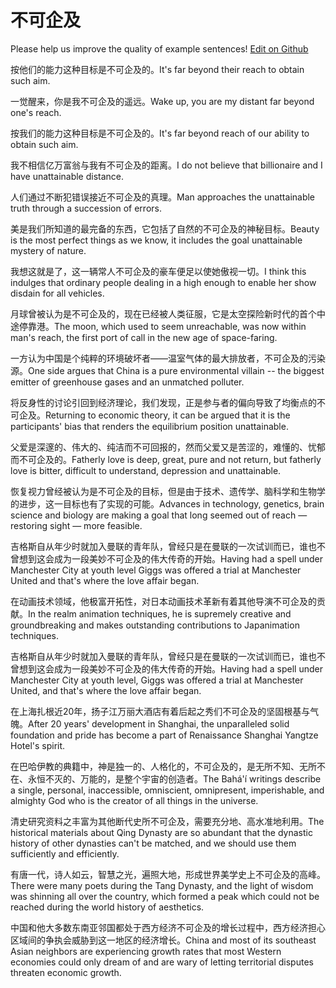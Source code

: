 # 不可企及

Please help us improve the quality of example sentences! [Edit on Github](https://github.com/jiyushe/jiyu-example-sentence-source/blob/main/chinese/bukeqiji.md)

<p><span class="chinese">按他们的能力这种目标是不可企及的。</span><span class="english">It's far beyond their reach to obtain such aim.</span></p>

<p><span class="chinese">一觉醒来，你是我不可企及的遥远。</span><span class="english">Wake up, you are my distant far beyond one's reach.</span></p>

<p><span class="chinese">按我们的能力这种目标是不可企及的。</span><span class="english">It's far beyond reach of our ability to obtain such aim.</span></p>

<p><span class="chinese">我不相信亿万富翁与我有不可企及的距离。</span><span class="english">I do not believe that billionaire and I have unattainable distance.</span></p>

<p><span class="chinese">人们通过不断犯错误接近不可企及的真理。</span><span class="english">Man approaches the unattainable truth through a succession of errors.</span></p>

<p><span class="chinese">美是我们所知道的最完备的东西，它包括了自然的不可企及的神秘目标。</span><span class="english">Beauty is the most perfect things as we know, it includes the goal unattainable mystery of nature.</span></p>

<p><span class="chinese">我想这就是了，这一辆常人不可企及的豪车便足以使她傲视一切。</span><span class="english">I think this indulges that ordinary people dealing in a high enough to enable her show disdain for all vehicles.</span></p>

<p><span class="chinese">月球曾被认为是不可企及的，现在已经被人类征服，它是太空探险新时代的首个中途停靠港。</span><span class="english">The moon, which used to seem unreachable, was now within man's reach, the first port of call in the new age of space-faring.</span></p>

<p><span class="chinese">一方认为中国是个纯粹的环境破坏者——温室气体的最大排放者，不可企及的污染源。</span><span class="english">One side argues that China is a pure environmental villain -- the biggest emitter of greenhouse gases and an unmatched polluter.</span></p>

<p><span class="chinese">将反身性的讨论引回到经济理论，我们发现，正是参与者的偏向导致了均衡点的不可企及。</span><span class="english">Returning to economic theory, it can be argued that it is the participants' bias that renders the equilibrium position unattainable.</span></p>

<p><span class="chinese">父爱是深邃的、伟大的、纯洁而不可回报的，然而父爱又是苦涩的，难懂的、忧郁而不可企及的。</span><span class="english">Fatherly love is deep, great, pure and not return, but fatherly love is bitter, difficult to understand, depression and unattainable.</span></p>

<p><span class="chinese">恢复视力曾经被认为是不可企及的目标，但是由于技术、遗传学、脑科学和生物学的进步，这一目标也有了实现的可能。</span><span class="english">Advances in technology, genetics, brain science and biology are making a goal that long seemed out of reach — restoring sight — more feasible.</span></p>

<p><span class="chinese">吉格斯自从年少时就加入曼联的青年队，曾经只是在曼联的一次试训而已，谁也不曾想到这会成为一段美妙不可企及的伟大传奇的开始。</span><span class="english">Having had a spell under Manchester City at youth level Giggs was offered a trial at Manchester United and that's where the love affair began.</span></p>

<p><span class="chinese">在动画技术领域，他极富开拓性，对日本动画技术革新有着其他导演不可企及的贡献。</span><span class="english">In the realm animation techniques, he is supremely creative and groundbreaking and makes outstanding contributions to Japanimation techniques.</span></p>

<p><span class="chinese">吉格斯自从年少时就加入曼联的青年队，曾经只是在曼联的一次试训而已，谁也不曾想到这会成为一段美妙不可企及的伟大传奇的开始。</span><span class="english">Having had a spell under Manchester City at youth level, Giggs was offered a trial at Manchester United, and that's where the love affair began.</span></p>

<p><span class="chinese">在上海扎根近20年，扬子江万丽大酒店有着后起之秀们不可企及的坚固根基与气魄。</span><span class="english">After 20 years' development in Shanghai, the unparalleled solid foundation and pride has become a part of Renaissance Shanghai Yangtze Hotel's spirit.</span></p>

<p><span class="chinese">在巴哈伊教的典籍中，神是独一的、人格化的，不可企及的，是无所不知、无所不在、永恒不灭的、万能的，是整个宇宙的创造者。</span><span class="english">The Bahá'í writings describe a single, personal, inaccessible, omniscient, omnipresent, imperishable, and almighty  God who is the creator of all things in the universe.</span></p>

<p><span class="chinese">清史研究资料之丰富为其他断代史所不可企及，需要充分地、高水准地利用。</span><span class="english">The historical materials about Qing Dynasty are so abundant that the dynastic history of other dynasties can't be matched, and we should use them sufficiently and efficiently.</span></p>

<p><span class="chinese">有唐一代，诗人如云，智慧之光，遍照大地，形成世界美学史上不可企及的高峰。</span><span class="english">There were many poets during the Tang Dynasty, and the light of wisdom was shinning all over the country, which formed a peak which could not be reached during the world history of aesthetics.</span></p>

<p><span class="chinese">中国和他大多数东南亚邻国都处于西方经济不可企及的增长过程中，西方经济担心区域间的争执会威胁到这一地区的经济增长。</span><span class="english">China and most of its southeast Asian neighbors are experiencing growth rates that most Western economies could only dream of and are wary of letting territorial disputes threaten economic growth.</span></p>

